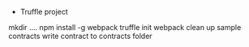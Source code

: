 

- Truffle project 

mkdir ....
npm install -g webpack
truffle init webpack
clean up sample contracts
write contract to contracts folder
